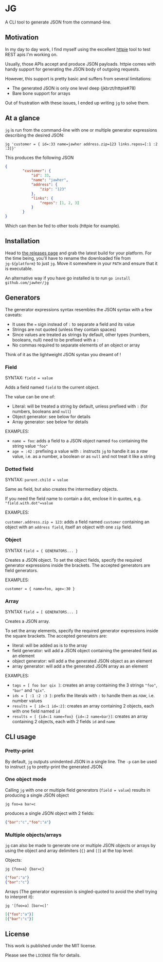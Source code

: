 # JG

A CLI tool to generate JSON from the command-line.

## Motivation

In my day to day work, I find myself using the excellent [httpie](https://github.com/jkbrzt/httpie) tool to test REST apis
I'm working on.

Usually, those APIs accept and produce JSON payloads.
httpie comes with handy support for generating the JSON body of outgoing requests.

However, this support is pretty basic and suffers from several limitations:

* The generated JSON is only one level deep (jkbrzt/httpie#78)
* Bare bone support for arrays

Out of frustration with these issues, I ended up writing `jg` to solve them.

## At a glance

`jg` is run from the command-line with one or multiple generator expressions describing the desired JSON:
  
```
jg 'customer = { id=:33 name=jawher address.zip=123 links.repos=[:1 :2 :3]}'
```

This produces the following JSON

```json
{
       	"customer": {
       		"id": 33,
       		"name": "jawher",
       		"address": {
       			"zip": "123"
       		},
       		"links": {
       			"repos": [1, 2, 3]
       		}
       	}
}
```

Which can then be fed to other tools (httpie for example).

## Installation

Head to [the releases page](https://github.com/jawher/jg/releases/latest) and grab the latest build for your platform.
For the time being, you'll have to rename the downloaded file from `jg-${platform}` to just `jg`.
Move it somewhere in your `PATH` and ensure that it is executable.

An alternative way if you have go installed is to run `go install github.com/jawher/jg`

## Generators

The generator expressions syntax resembles the JSON syntax with a few caveats:

* It uses the `=` sign instead of `:` to separate a field and its value
* Strings are not quoted (unless they contain spaces)
* Since values are treated as strings by default, other types (numbers, booleans, null) need to be prefixed with a `:`
* No commas required to separate elements of an object or array

Think of it as the lightweight JSON syntax you dreamt of !

### Field

SYNTAX: `field = value`

Adds a field named `field` to the current object.

The value can be one of:
* Literal: will be treated a string by default, unless prefixed with `:` (for numbers, booleans and `null`)
* Object generator: see below for details
* Array generator: see below for details

EXAMPLES: 

* `name = foo`: adds a field to a JSON object named `foo` containing the string value `"foo"`
* `age = :42` : prefixing a value with `:` instructs `jg` to handle it as a *raw* value, i.e. as a number, a boolean or as `null` and not treat it like a string
  
### Dotted field

SYNTAX: `parent.child = value`

Same as field, but also creates the intermediary objects.

If you need the field name to contain a dot, enclose it in quotes, e.g. `"field.with.dot"=value`

EXAMPLES:

`customer.address.zip = 123`: adds a field named `customer` containing an object with an `address field`, itself an object with one `zip` field.
 

### Object

SYNTAX `field = { GENERATORS... }`

Creates a JSON object.
To set the object fields, specify the required generator expressions inside the brackets.
The accepted generators are field generators.

EXAMPLES:

`customer = { name=foo, age=:30 }`


### Array

SYNTAX `field = [ GENERATORS... ]`

Creates a JSON array.

To set the array elements, specify the required generator expressions inside the square brackets.
The accepted generators are:

* literal: will be added as is to the array
* field generator: will add a JSON object containing the generated field as an element
* object generator: will add a the generated JSON object as an element
* array generator: will add a the generated JSON array as an element

EXAMPLES:

* `tags = [ foo bar qix ]`: creates an array containing the 3 strings `"foo"`, `"bar"` and `"qix"`.
* `ids = [ :1 :2 :3 ]`: prefix the literals with `:` to handle them as *raw*, i.e. number values
* `results = [ id=:1 id=:2]`: creates an array containing 2 objects, each with one field named `id`
* `results = [ {id=:1 name=foo} {id=:2 name=bar}]`: creates an array containing 2 objects, each with 2 fields `id` and `name`

## CLI usage

### Pretty-print

By default, `jg` outputs unindented JSON in a single line.
The `-p` can be used to instruct `jg` to pretty-print the generated JSON.

### One object mode
Calling `jg` with one or multiple field generators (`field = value`) results in producing a single JSON object

```
jg foo=a bar=c
```

produces a single JSON object with 2 fields:
 
```json
{"bar":"c","foo":"a"}
```

### Multiple objects/arrays
`jg` can also be made to generate one or multiple JSON objects or arrays by using the object and array delimiters (`{}` and `[]`)
at the top level:

Objects:
```
jg {foo=a} {bar=c}
```

```json
{"foo":"a"}
{"bar":"c"}
```

Arrays (The generator expression is singled-quoted to avoid the shell trying to interpret it):
```
jg '[foo=a] [bar=c]'
```

```json
[{"foo":"a"}]
[{"bar":"c"}]
```

## License

This work is published under the MIT license.

Please see the `LICENSE` file for details.